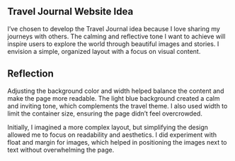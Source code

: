 ## Travel Journal Website Idea

I’ve chosen to develop the Travel Journal idea because I love sharing my journeys with others. The calming and reflective tone I want to achieve will inspire users to explore the world through beautiful images and stories. I envision a simple, organized layout with a focus on visual content.

## Reflection

Adjusting the background color and width helped balance the content and make the page more readable. The light blue background created a calm and inviting tone, which complements the travel theme. I also used width to limit the container size, ensuring the page didn’t feel overcrowded.

Initially, I imagined a more complex layout, but simplifying the design allowed me to focus on readability and aesthetics. I did experiment with float and margin for images, which helped in positioning the images next to text without overwhelming the page.

